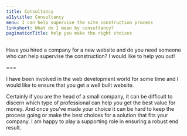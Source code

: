 ```yaml
---
title: Consultancy
a11ytitle: Consultancy
menu: I can help supervise the site construction process
linkshort: What do I mean by consultancy?
paginationTitle: help you make the right choices
---
```


Have you hired a company for a new website and do you need someone who can help supervise the construction? I would like to help you out!

===

I have been involved in the web development world for some time and I would like to ensure that you get a well built website. 

Certainly if you are the head of a small company, it can be difficult to discern which type of professional can help you get the best value for money. And once you've made your choice it can be hard to keep the process going or make the best choices for a solution that fits your company. I am happy to play a supporting role in ensuring a robust end result.
